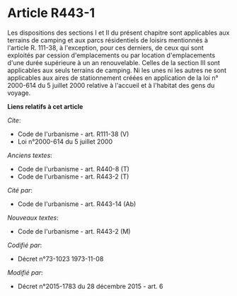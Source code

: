 # Article R443-1

Les dispositions des sections I et II du présent chapitre sont applicables aux terrains de camping et aux parcs résidentiels
de loisirs mentionnés à l'article R. 111-38, à l'exception, pour ces derniers, de ceux qui sont exploités par cession
d'emplacements ou par location d'emplacements d'une durée supérieure à un an renouvelable. Celles de la section III sont
applicables aux seuls terrains de camping. Ni les unes ni les autres ne sont applicables aux aires de stationnement créées en
application de la loi n° 2000-614 du 5 juillet 2000 relative à l'accueil et à l'habitat des gens du voyage.

**Liens relatifs à cet article**

_Cite_:

  - Code de l'urbanisme - art. R111-38 (V)
  - Loi n°2000-614 du 5 juillet 2000

_Anciens textes_:

  - Code de l'urbanisme - art. R440-8 (T)
  - Code de l'urbanisme - art. R443-2 (T)

_Cité par_:

  - Code de l'urbanisme - art. R443-14 (Ab)

_Nouveaux textes_:

  - Code de l'urbanisme - art. R443-2 (M)

_Codifié par_:

  - Décret n°73-1023 1973-11-08

_Modifié par_:

  - Décret n°2015-1783 du 28 décembre 2015 - art. 6
